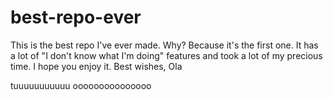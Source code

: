 # best-repo-ever
This is the best repo I've ever made.
Why?
Because it's the first one.
It has a lot of "I don't know what I'm doing" features and took a lot of my precious time.
I hope you enjoy it. 
Best wishes, 
Ola


tuuuuuuuuuuu ooooooooooooooo